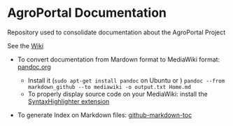 # AgroPortal Documentation
Repository used to consolidate documentation about the AgroPortal Project

See the [Wiki](https://github.com/agroportal/documentation/wiki)

* To convert documentation from Mardown format to MediaWiki format: [pandoc.org](http://pandoc.org/try/)
    * Install it (`sudo apt-get install pandoc` on Ubuntu or )
`pandoc --from markdown_github --to mediawiki -o output.txt Home.md`
    * To properly display source code on your MediaWiki: install the [SyntaxHighlighter extension](https://www.mediawiki.org/wiki/Extension:SyntaxHighlighter)

* To generate Index on Markdown files: [github-markdown-toc](https://github.com/ekalinin/github-markdown-toc)
